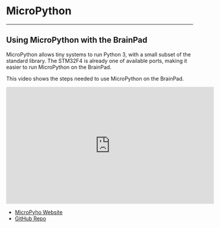 # MicroPython
---
## Using MicroPython with the BrainPad

MicroPython allows tiny systems to run Python 3, with a small subset of the standard library.
The STM32F4 is already one of available ports, making it easier to run MicroPython on the BrainPad.

This video shows the steps needed to use MicroPython on the BrainPad.

<iframe width="560" height="315" src="https://www.youtube.com/embed/u6MoDpUNQDc" frameborder="0" allowfullscreen></iframe>

* [MicroPyho Website](http://www.micropython.org/)
* [GitHub Repo](https://github.com/micropython/micropython)